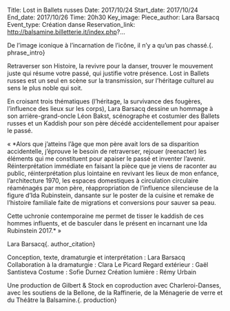 Title: Lost in Ballets russes
Date: 2017/10/24
Start_date: 2017/10/24
End_date: 2017/10/26
Time: 20h30
Key_image: 
Piece_author: Lara Barsacq
Event_type: Création danse
Reservation_link: http://balsamine.billetterie.it/index.php?...

De l’image iconique à l’incarnation de l’icône, il n’y a qu’un pas chassé.{. phrase_intro}

Retraverser son Histoire, la revivre pour la danser, trouver le mouvement juste qui résume votre passé, qui justifie votre présence. Lost in Ballets russes est un seul en scène sur la transmission, sur l’héritage culturel au sens le plus noble qui soit.

En croisant trois thématiques (l’héritage, la survivance des fougères, l’influence des lieux sur les corps), Lara Barsacq dessine un hommage à son arrière-grand-oncle Léon Bakst, scénographe et costumier des Ballets russes et un Kaddish pour son père décédé accidentellement pour apaiser le passé.

« *Alors que j’atteins l’âge que mon père avait lors de sa disparition accidentelle, j’éprouve le besoin de retraverser, rejouer (reenacter) les éléments qui me constituent pour apaiser le passé et inventer l’avenir.
Réinterprétation immédiate en faisant la pièce que je viens de raconter au public, réinterprétation plus lointaine en revivant les lieux de mon enfance, l’architecture 1970, les espaces domestiques à circulation circulaire réaménagés par mon père, réappropriation de l’influence silencieuse de la figure d’Ida Rubinstein, dansante sur le poster de la cuisine et remake de l’histoire familiale faite de migrations et conversions pour sauver sa peau.

Cette uchronie contemporaine me permet de tisser le kaddish de ces hommes influents, et de basculer dans le présent en incarnant une Ida Rubinstein 2017.* »

Lara Barsacq{. author_citation}

Conception, texte, dramaturgie et interprétation
:    Lara Barsacq
Collaboration à la dramaturgie
:    Clara Le Picard
Regard extérieur
:    Gaël Santisteva
Costume
:    Sofie Durnez
Création lumière
:    Rémy Urbain

Une production de Gilbert & Stock en coproduction avec Charleroi-Danses, avec les soutiens de la Bellone, de la Raffinerie, de la Ménagerie de verre et du Théâtre la Balsamine.{. production}
